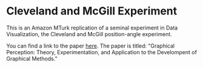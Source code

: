 # Cleveland and McGill Experiment

This is an Amazon MTurk replication of a seminal experiment in Data Visualization, the Cleveland and McGill position-angle experiment. 

You can find a link to the paper [here](http://info.slis.indiana.edu/~katy/S637-S11/cleveland84.pdf). The paper is titled: "Graphical Perception: Theory, Experimentation, and Application to the Develompent of Graphical Methods."
